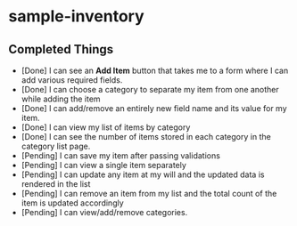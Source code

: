 # sample-inventory

## Completed Things
- [Done] I can see an **Add Item** button that takes me to a form where I can add various required fields.
- [Done] I can choose a category to separate my item from one another while adding the item
- [Done] I can add/remove an entirely new field name and its value for my item.
- [Done] I can view my list of items by category
- [Done] I can see the number of items stored in each category in the category list page.
- [Pending] I can save my item after passing validations
- [Pending] I can view a single item separately
- [Pending] I can update any item at my will and the updated data is rendered in the list
- [Pending] I can remove an item from my list and the total count of the item is updated accordingly
- [Pending] I can view/add/remove categories.
